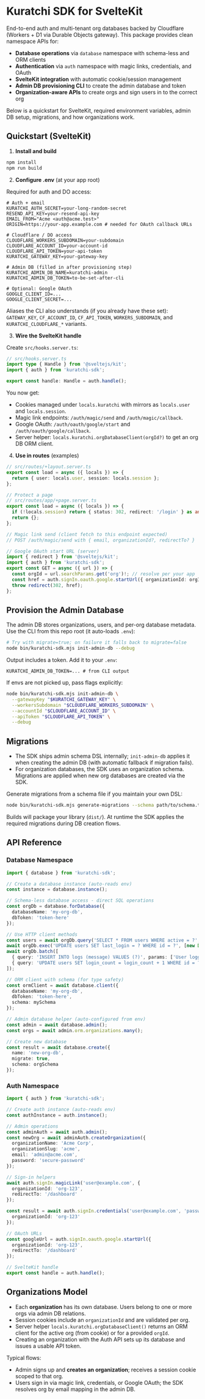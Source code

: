 # Kuratchi SDK for SvelteKit

End-to-end auth and multi-tenant org databases backed by Cloudflare (Workers + D1 via Durable Objects gateway). This package provides clean namespace APIs for:

- __Database operations__ via `database` namespace with schema-less and ORM clients
- __Authentication__ via `auth` namespace with magic links, credentials, and OAuth
- __SvelteKit integration__ with automatic cookie/session management
- __Admin DB provisioning CLI__ to create the admin database and token
- __Organization-aware APIs__ to create orgs and sign users in to the correct org

Below is a quickstart for SvelteKit, required environment variables, admin DB setup, migrations, and how organizations work.

## Quickstart (SvelteKit)

1) __Install and build__

```sh
npm install
npm run build
```

2) __Configure .env__ (at your app root)

Required for auth and DO access:

```
# Auth + email
KURATCHI_AUTH_SECRET=your-long-random-secret
RESEND_API_KEY=your-resend-api-key
EMAIL_FROM="Acme <auth@acme.test>"
ORIGIN=https://your-app.example.com # needed for OAuth callback URLs

# Cloudflare / DO access
CLOUDFLARE_WORKERS_SUBDOMAIN=your-subdomain
CLOUDFLARE_ACCOUNT_ID=your-account-id
CLOUDFLARE_API_TOKEN=your-api-token
KURATCHI_GATEWAY_KEY=your-gateway-key

# Admin DB (filled in after provisioning step)
KURATCHI_ADMIN_DB_NAME=kuratchi-admin
KURATCHI_ADMIN_DB_TOKEN=to-be-set-after-cli

# Optional: Google OAuth
GOOGLE_CLIENT_ID=...
GOOGLE_CLIENT_SECRET=...
```

Aliases the CLI also understands (if you already have these set): `GATEWAY_KEY`, `CF_ACCOUNT_ID`, `CF_API_TOKEN`, `WORKERS_SUBDOMAIN`, and `KURATCHI_CLOUDFLARE_*` variants.

3) __Wire the SvelteKit handle__

Create `src/hooks.server.ts`:

```ts
// src/hooks.server.ts
import type { Handle } from '@sveltejs/kit';
import { auth } from 'kuratchi-sdk';

export const handle: Handle = auth.handle();
```

You now get:

- Cookies managed under `locals.kuratchi` with mirrors as `locals.user` and `locals.session`.
- Magic link endpoints: `/auth/magic/send` and `/auth/magic/callback`.
- Google OAuth: `/auth/oauth/google/start` and `/auth/oauth/google/callback`.
- Server helper: `locals.kuratchi.orgDatabaseClient(orgId?)` to get an org DB ORM client.

4) __Use in routes__ (examples)

```ts
// src/routes/+layout.server.ts
export const load = async ({ locals }) => {
  return { user: locals.user, session: locals.session };
};

// Protect a page
// src/routes/app/+page.server.ts
export const load = async ({ locals }) => {
  if (!locals.session) return { status: 302, redirect: '/login' } as any;
  return {};
};

// Magic link send (client fetch to this endpoint expected)
// POST /auth/magic/send with { email, organizationId?, redirectTo? }

// Google OAuth start URL (server)
import { redirect } from '@sveltejs/kit';
import { auth } from 'kuratchi-sdk';
export const GET = async ({ url }) => {
  const orgId = url.searchParams.get('org')!; // resolve per your app
  const href = auth.signIn.oauth.google.startUrl({ organizationId: orgId, redirectTo: '/' });
  throw redirect(302, href);
};
```

## Provision the Admin Database

The admin DB stores organizations, users, and per-org database metadata. Use the CLI from this repo root (it auto-loads `.env`):

```sh
# Try with migrate=true; on failure it falls back to migrate=false
node bin/kuratchi-sdk.mjs init-admin-db --debug
```

Output includes a token. Add it to your `.env`:

```
KURATCHI_ADMIN_DB_TOKEN=... # from CLI output
```

If envs are not picked up, pass flags explicitly:

```sh
node bin/kuratchi-sdk.mjs init-admin-db \
  --gatewayKey "$KURATCHI_GATEWAY_KEY" \
  --workersSubdomain "$CLOUDFLARE_WORKERS_SUBDOMAIN" \
  --accountId "$CLOUDFLARE_ACCOUNT_ID" \
  --apiToken "$CLOUDFLARE_API_TOKEN" \
  --debug
```

## Migrations

- The SDK ships admin schema DSL internally; `init-admin-db` applies it when creating the admin DB (with automatic fallback if migration fails).
- For organization databases, the SDK uses an organization schema. Migrations are applied when new org databases are created via the SDK.

Generate migrations from a schema file if you maintain your own DSL:

```sh
node bin/kuratchi-sdk.mjs generate-migrations --schema path/to/schema.ts --outDir migrations --tag init
```

Builds will package your library (`dist/`). At runtime the SDK applies the required migrations during DB creation flows.

## API Reference

### Database Namespace

```ts
import { database } from 'kuratchi-sdk';

// Create a database instance (auto-reads env)
const instance = database.instance();

// Schema-less database access - direct SQL operations
const orgDb = database.forDatabase({
  databaseName: 'my-org-db',
  dbToken: 'token-here'
});

// Use HTTP client methods
const users = await orgDb.query('SELECT * FROM users WHERE active = ?', [true]);
await orgDb.exec('UPDATE users SET last_login = ? WHERE id = ?', [new Date(), userId]);
await orgDb.batch([
  { query: 'INSERT INTO logs (message) VALUES (?)', params: ['User logged in'] },
  { query: 'UPDATE users SET login_count = login_count + 1 WHERE id = ?', params: [userId] }
]);

// ORM client with schema (for type safety)
const ormClient = await database.client({
  databaseName: 'my-org-db',
  dbToken: 'token-here',
  schema: mySchema
});

// Admin database helper (auto-configured from env)
const admin = await database.admin();
const orgs = await admin.orm.organizations.many();

// Create new database
const result = await database.create({
  name: 'new-org-db',
  migrate: true,
  schema: orgSchema
});
```

### Auth Namespace

```ts
import { auth } from 'kuratchi-sdk';

// Create auth instance (auto-reads env)
const authInstance = auth.instance();

// Admin operations
const adminAuth = await auth.admin();
const newOrg = await adminAuth.createOrganization({
  organizationName: 'Acme Corp',
  organizationSlug: 'acme',
  email: 'admin@acme.com',
  password: 'secure-password'
});

// Sign-in helpers
await auth.signIn.magicLink('user@example.com', {
  organizationId: 'org-123',
  redirectTo: '/dashboard'
});

const result = await auth.signIn.credentials('user@example.com', 'password', {
  organizationId: 'org-123'
});

// OAuth URLs
const googleUrl = auth.signIn.oauth.google.startUrl({
  organizationId: 'org-123',
  redirectTo: '/dashboard'
});

// SvelteKit handle
export const handle = auth.handle();
```

## Organizations Model

- Each __organization__ has its own database. Users belong to one or more orgs via admin DB relations.
- Session cookies include an `organizationId` and are validated per org.
- Server helper `locals.kuratchi.orgDatabaseClient()` returns an ORM client for the active org (from cookie) or for a provided `orgId`.
- Creating an organization with the Auth API sets up its database and issues a usable API token.

Typical flows:

- Admin signs up and __creates an organization__; receives a session cookie scoped to that org.
- Users sign in via magic link, credentials, or Google OAuth; the SDK resolves org by email mapping in the admin DB.


